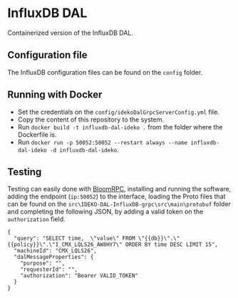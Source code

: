 # InfluxDB DAL
Containerized version of the InfluxDB DAL.

## Configuration file
The InfluxDB configuration files can be found on the `config` folder.

## Running with Docker
- Set the credentials on the `config/idekoDalGrpcServerConfig.yml` file.
- Copy the content of this repository to the system.
- Run `docker build -t influxdb-dal-ideko .` from the folder where the Dockerfile is.
- Run `docker run -p 50052:50052 --restart always --name influxdb-dal-ideko -d influxdb-dal-ideko`.

## Testing
Testing can easily done with [BloomRPC](https://github.com/uw-labs/bloomrpc/releases), installing and running the software, adding the endpoint (`ip:50052`) to the interface, loading the Proto files that can be found on the `src\IDEKO-DAL-InfluxDB-grpc\src\main\protobuf` folder and completing the following JSON, by adding a valid token on the `authorization` field.

```
{
  "query": "SELECT time,  \"value\" FROM \"{{db}}\".\"{{policy}}\".\"I_CMX_LQLS26_AW8HY7\" ORDER BY time DESC LIMIT 15",
  "machineId": "CMX_LQLS26",
  "dalMessageProperties": {
    "purpose": "",
    "requesterId": "",
    "authorization": "Bearer VALID_TOKEN"
  }
}
```
